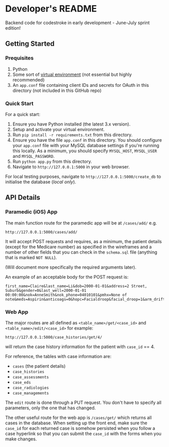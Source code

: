 # Developer's README

Backend code for codestroke in early development - June-July sprint edition!

## Getting Started

### Prequisites

1. Python
2. Some sort of [virtual environment](https://virtualenv.pypa.io/en/stable/) (not essential but highly recommended)
3. An `app.conf` file containing client IDs and secrets for OAuth in this
   directory (not included in this GitHub repo)

### Quick Start

For a quick start:

1. Ensure you have Python installed (the latest 3.x version).
2. Setup and activate your virtual environment.
3. Run `pip install -r requirements.txt` from this directory.
4. Ensure you have the file `app.conf` in this directory. You should configure
   your `app.conf` file with your MySQL database settings if you're running this
   locally. As a minimum, you should specify `MYSQL_HOST`, `MYSQL_USER` and
   `MYSQL_PASSWORD`. 
5. Run `python app.py` from this directory.
6. Navigate to `http://127.0.0.1:5000` in your web browser.

For local testing purposes, navigate to `http://127.0.0.1:5000/create_db` to
initialise the database (*local only*).

## API Details

### Paramedic (iOS) App

The main function route for the paramedic app will be at `/cases/add/` e.g. 

```
http://127.0.0.1:5000/cases/add/
```

It will accept POST requests and requires, as a minimum, the patient details
(except for the Medicare number) as specified in the wireframes and a number of
other fields that you can check in the `schema.sql` file (anything that
is marked `NOT NULL`). 

(Will document more specifically the required arguments later). 

An example of an acceptable body for the POST request is:

```
first_name=Claire&last_name=Li&dob=2000-01-01&address=2 Street, Suburb&gender=0&last_well=2000-01-01 00:00:00&nok=AnneSmith&nok_phone=04010101&pmhx=None of note&meds=Aspirin&anticoags=0&hopc=Facialdroop&facial_droop=1&arm_drift=1&bp_systolic=150&bp_diastolic=90&heart_rate=100&hospital_id=1
```

### Web App

The major routes are all defined as `<table_name>/get/<case_id>` and
`<table_name>/edit/<case_id>` for example:

```
http://127.0.0.1:5000/case_histories/get/4/
```

will return the case history information for the patient with `case_id` == 4. 

For reference, the tables with case information are:

- `cases` (the patient details)
- `case_histories`
- `case_assessments`
- `case_eds`
- `case_radiologies`
- `case_managements`

The `edit` route is done through a PUT request. You don't have to specify all
parameters, only the one that has changed. 

The other useful route for the web app is `/cases/get/` which returns all cases
in the database. When setting up the front end, make sure the `case_id` for each
returned case is somehow persisted when you follow a case hyperlink so that you
can submit the `case_id` with the forms when you make changes. 
